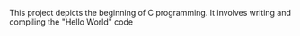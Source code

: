 This project depicts the beginning of C programming.
It involves writing and compiling the "Hello World" code
